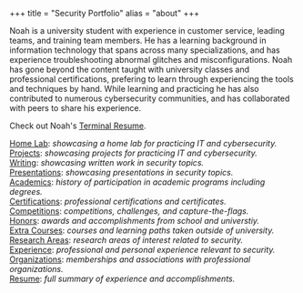 +++
title = "Security Portfolio"
alias = "about"
+++

Noah is a university student with experience in customer service, leading teams, and training team members. He has a learning background in information technology that spans across many specializations, and has experience troubleshooting abnormal glitches and misconfigurations. Noah has gone beyond the content taught with university classes and professional certifications, prefering to learn through experiencing the tools and techniques by hand. While learning and practicing he has also contributed to numerous cybersecurity communities, and has collaborated with peers to share his experience.

Check out Noah's [Terminal Resume](https://terminal.noahsec.pro/).

[Home Lab](https://noahsec.pro/portfolio): *showcasing a home lab for practicing IT and cybersecurity.* \
[Projects](https://noahsec.pro/portfolio): *showcasing projects for practicing IT and cybersecurity.* \
[Writing](https://noahsec.pro/writing): *showcasing written work in security topics.* \
[Presentations](https://noahsec.pro/presentations): *showcasing presentations in security topics.* \
[Academics](https://noahsec.pro/academics): *history of participation in academic programs including degrees.* \
[Certifications](https://noahsec.pro/certifications): *professional certifications and certificates.* \
[Competitions](https://noahsec.pro/competitions): *competitions, challenges, and capture-the-flags.* \
[Honors](https://noahsec.pro/honors): *awards and accomplishments from school and universtiy.* \
[Extra Courses](https://noahsec.pro/courses): *courses and learning paths taken outside of university.* \
[Research Areas](https://noahsec.pro/research): *research areas of interest related to security.* \
[Experience](https://noahsec.pro/experience): *professional and personal experience relevant to security.* \
[Organizations](https://noahsec.pro/organizations): *memberships and associations with professional organizations.* \
[Resume](https://noahsec.pro/resume): *full summary of experience and accomplishments.*